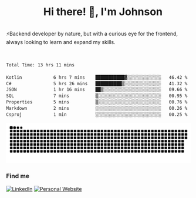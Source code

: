 <div id="user-content-toc">
  <ul align="center">
    <summary><h1 style="display: inline-block">Hi there! 👋, I'm Johnson</h1></summary>
  </ul>
</div>

⚡Backend developer by nature, but with a curious eye for the frontend, always looking to learn and expand my skills.

<br>


<!--START_SECTION:waka-->

```txt
Total Time: 13 hrs 11 mins

Kotlin            6 hrs 7 mins    ███████████▓░░░░░░░░░░░░░   46.42 %
C#                5 hrs 26 mins   ██████████▒░░░░░░░░░░░░░░   41.32 %
JSON              1 hr 16 mins    ██▒░░░░░░░░░░░░░░░░░░░░░░   09.66 %
SQL               7 mins          ▒░░░░░░░░░░░░░░░░░░░░░░░░   00.95 %
Properties        5 mins          ▒░░░░░░░░░░░░░░░░░░░░░░░░   00.76 %
Markdown          2 mins          ░░░░░░░░░░░░░░░░░░░░░░░░░   00.26 %
Csproj            1 min           ░░░░░░░░░░░░░░░░░░░░░░░░░   00.25 %
```

<!--END_SECTION:waka-->

<picture>
  <source  srcset="https://github.com/joshwambere/joshwambere/blob/output/github-contribution-grid-snake-dark.svg?palette=github-dark">
  <source  srcset="https://github.com/joshwambere/joshwambere/blob/output/github-contribution-grid-snake.svg">
  <img alt="github contribution grid snake animation" src="https://github.com/joshwambere/joshwambere/blob/output/github-contribution-grid-snake.svg">
</picture>

### Find me
<a href="https://www.linkedin.com/in/dusabe-johnson" target="_blank"><img src="https://img.shields.io/badge/LinkedIn-%230077B5.svg?&style=flat&logo=linkedin&logoColor=white" alt="LinkedIn"></a>
‎‎ [![Personal Website](https://img.shields.io/badge/visit-Johnsonis.me-blue)](https://johnsonis.me/)
